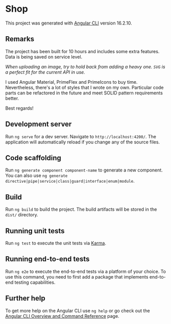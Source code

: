 # Shop

This project was generated with [Angular CLI](https://github.com/angular/angular-cli) version 16.2.10.

## Remarks

The project has been built for 10 hours and includes some extra features. Data is being saved on service level.

*When uploading an image, try to hold back from adding a heavy one. `SVG` is a perfect fit for the current API in use.*

I used Angular Material, PrimeFlex and PrimeIcons to buy time. Nevertheless, there's a lot of styles that I wrote on my own. 
Particular code parts can be refactored in the future and meet SOLID pattern requirements better.

Best regards!

## Development server

Run `ng serve` for a dev server. Navigate to `http://localhost:4200/`. The application will automatically reload if you change any of the source files.

## Code scaffolding

Run `ng generate component component-name` to generate a new component. You can also use `ng generate directive|pipe|service|class|guard|interface|enum|module`.

## Build

Run `ng build` to build the project. The build artifacts will be stored in the `dist/` directory.

## Running unit tests

Run `ng test` to execute the unit tests via [Karma](https://karma-runner.github.io).

## Running end-to-end tests

Run `ng e2e` to execute the end-to-end tests via a platform of your choice. To use this command, you need to first add a package that implements end-to-end testing capabilities.

## Further help

To get more help on the Angular CLI use `ng help` or go check out the [Angular CLI Overview and Command Reference](https://angular.io/cli) page.
